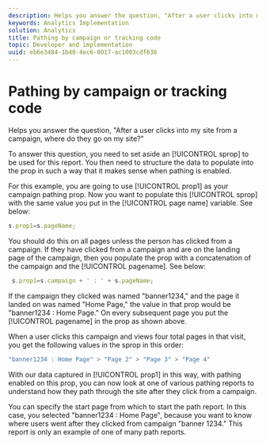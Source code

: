 ```yaml
---
description: Helps you answer the question, "After a user clicks into my site from a campaign, where do they go on my site?"
keywords: Analytics Implementation
solution: Analytics
title: Pathing by campaign or tracking code
topic: Developer and implementation
uuid: eb6e3484-1b40-4ec6-8017-ac1003cdf636
---
```


# Pathing by campaign or tracking code

Helps you answer the question, "After a user clicks into my site from a campaign, where do they go on my site?"

To answer this question, you need to set aside an [!UICONTROL sprop] to be used for this report. You then need to structure the data to populate into the prop in such a way that it makes sense when pathing is enabled.

For this example, you are going to use [!UICONTROL prop1] as your campaign pathing prop. Now you want to populate this [!UICONTROL sprop] with the same value you put in the [!UICONTROL page name] variable. See below:

```js
s.prop1=s.pageName;
```

You should do this on all pages unless the person has clicked from a campaign. If they have clicked from a campaign and are on the landing page of the campaign, then you populate the prop with a concatenation of the campaign and the [!UICONTROL pagename]. See below:

```js
 s.prop1=s.campaign + ' : ' + s.pageName;
```

If the campaign they clicked was named "banner1234," and the page it landed on was named "Home Page," the value in that prop would be "banner1234 : Home Page." On every subsequent page you put the [!UICONTROL pagename] in the prop as shown above.

When a user clicks this campaign and views four total pages in that visit, you get the following values in the sprop in this order:

```js
"banner1234 : Home Page" > "Page 2" > "Page 3" > "Page 4"
```

With our data captured in [!UICONTROL prop1] in this way, with pathing enabled on this prop, you can now look at one of various pathing reports to understand how they path through the site after they click from a campaign.

You can specify the start page from which to start the path report. In this case, you selected "banner1234 : Home Page", because you want to know where users went after they clicked from campaign "banner 1234." This report is only an example of one of many path reports.
